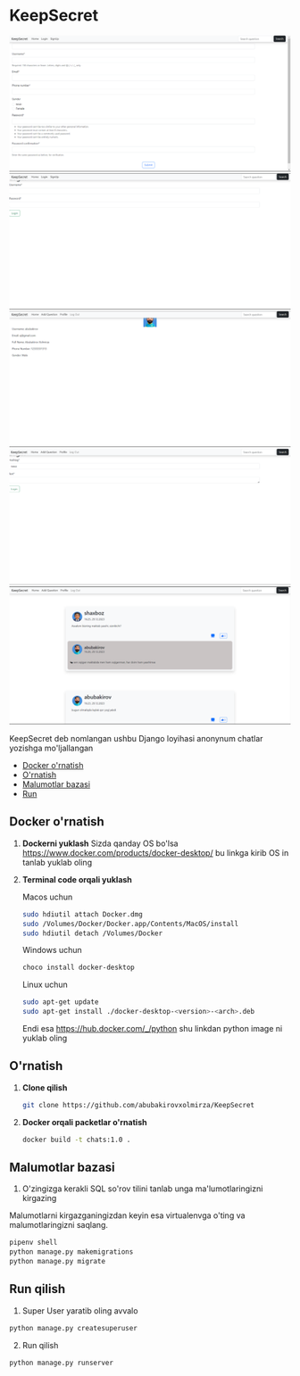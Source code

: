 # KeepSecret
   ![img3](Media/readme/register.png)
   ![img4](Media/readme/login.png)
   ![img5](Media/readme/profile.png)
   ![img6](Media/readme/add_question.png)
   ![img7](Media/readme/home_page.png)


KeepSecret deb nomlangan ushbu Django loyihasi anonynum chatlar yozishga mo'ljallangan
- [Docker o'rnatish](#docker)
- [O'rnatish](#o'rnatish)
- [Malumotlar bazasi](#psql)
- [Run](#run)

## Docker o'rnatish

1. **Dockerni yuklash**
   Sizda qanday OS bo'lsa https://www.docker.com/products/docker-desktop/ bu linkga kirib OS in tanlab yuklab oling

2. **Terminal code orqali yuklash**
   
   Macos uchun
   ```bash
   sudo hdiutil attach Docker.dmg
   sudo /Volumes/Docker/Docker.app/Contents/MacOS/install
   sudo hdiutil detach /Volumes/Docker
   ```
   Windows uchun
   ```bash
   choco install docker-desktop
   ```
   Linux uchun
   ```bash
   sudo apt-get update
   sudo apt-get install ./docker-desktop-<version>-<arch>.deb   
   ```
   Endi esa https://hub.docker.com/_/python shu linkdan python image ni yuklab oling
## O'rnatish

1. **Clone qilish**
   ```bash
   git clone https://github.com/abubakirovxolmirza/KeepSecret


2. **Docker orqali packetlar o'rnatish**
   ```bash
   docker build -t chats:1.0 .
   ```


## Malumotlar bazasi

   1. O'zingizga kerakli SQL so'rov tilini tanlab unga ma'lumotlaringizni kirgazing

   Malumotlarni kirgazganingizdan keyin esa virtualenvga o'ting va malumotlaringizni saqlang.
   ```bash
   pipenv shell
   python manage.py makemigrations
   python manage.py migrate
   ```

## Run qilish
   1. Super User yaratib oling avvalo
   ```bash
   python manage.py createsuperuser
   ```
   2. Run qilish
   ```bash
   python manage.py runserver
   ```

   
   

